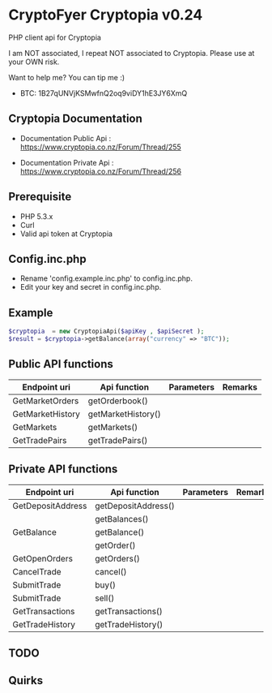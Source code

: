 CryptoFyer Cryptopia v0.24
==============

PHP client api for Cryptopia

I am NOT associated, I repeat NOT associated to Cryptopia. Please use at your OWN risk.

Want to help me? You can tip me :)
* BTC: 1B27qUNVjKSMwfnQ2oq9viDY1hE3JY6XmQ


Cryptopia Documentation
----
* Documentation Public Api : https://www.cryptopia.co.nz/Forum/Thread/255

* Documentation Private Api : https://www.cryptopia.co.nz/Forum/Thread/256

Prerequisite
----
* PHP 5.3.x
* Curl
* Valid api token at Cryptopia


Config.inc.php
----
* Rename 'config.example.inc.php' to config.inc.php.
* Edit your key and secret in config.inc.php.



Example
----
```php
$cryptopia  = new CryptopiaApi($apiKey , $apiSecret );
$result = $cryptopia->getBalance(array("currency" => "BTC"));
```

Public API functions
----

| Endpoint uri | Api function | Parameters | Remarks |
| --- | --- | --- | --- |
| GetMarketOrders | getOrderbook() |  |  |
| GetMarketHistory | getMarketHistory() |  |  |
| GetMarkets | getMarkets() |  |  |
| GetTradePairs | getTradePairs() |  |  |

Private API functions
----

| Endpoint uri | Api function | Parameters | Remarks |
| --- | --- | --- | --- |
| GetDepositAddress | getDepositAddress() |  |  |
|  | getBalances() |  |  |
| GetBalance | getBalance() |  |  |
|  | getOrder() |  |  |
| GetOpenOrders | getOrders() |  |  |
| CancelTrade | cancel() |  |  |
| SubmitTrade | buy() |  |  |
| SubmitTrade | sell() |  |  |
| GetTransactions | getTransactions() |  |  |
| GetTradeHistory | getTradeHistory() |  |  |


TODO
----

Quirks
----
